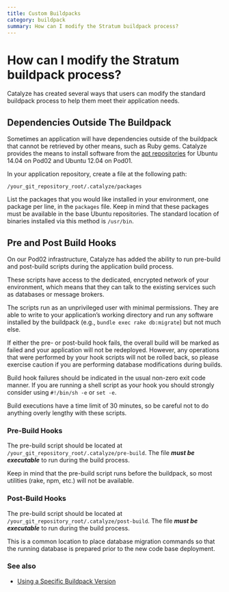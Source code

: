 ```yaml
---
title: Custom Buildpacks
category: buildpack
summary: How can I modify the Stratum buildpack process?
---
```


# How can I modify the Stratum buildpack process?

Catalyze has created several ways that users can modify the standard buildpack process to help them meet their application needs.

## Dependencies Outside The Buildpack

Sometimes an application will have dependencies outside of the buildpack that cannot be retrieved by other means, such as Ruby gems. Catalyze provides the means to install software from the [apt repositories](https://en.wikipedia.org/wiki/Advanced_Packaging_Tool) for Ubuntu 14.04 on Pod02 and Ubuntu 12.04 on Pod01.

In your application repository, create a file at the following path:

`/your_git_repository_root/.catalyze/packages`

List the packages that you would like installed in your environment, one package per line, in the `packages` file. Keep in mind that these packages must be available in the base Ubuntu repositories. The standard location of binaries installed via this method is `/usr/bin`.

## Pre and Post Build Hooks

On our Pod02 infrastructure, Catalyze has added the ability to run pre-build and post-build scripts during the application build process.

These scripts have access to the dedicated, encrypted network of your environment, which means that they can talk to the existing services such as databases or message brokers.

The scripts run as an unprivileged user with minimal permissions. They are able to write to your application’s working directory and run any software installed by the buildpack (e.g., `bundle exec rake db:migrate`) but not much else.

If either the pre- or post-build hook fails, the overall build will be marked as failed and your application will not be redeployed. However, any operations that were performed by your hook scripts will not be rolled back, so please exercise caution if you are performing database modifications during builds.

Build hook failures should be indicated in the usual non-zero exit code manner. If you are running a shell script as your hook you should strongly consider using `#!/bin/sh -e` or `set -e`.

Build executions have a time limit of 30 minutes, so be careful not to do anything overly lengthy with these scripts.

### Pre-Build Hooks

The pre-build script should be located at `/your_git_repository_root/.catalyze/pre-build`. The file ***must be executable*** to run during the build process.

Keep in mind that the pre-build script runs before the buildpack, so most utilities (rake, npm, etc.) will not be available.

### Post-Build Hooks

The pre-build script should be located at `/your_git_repository_root/.catalyze/post-build`. The file ***must be executable*** to run during the build process.

This is a common location to place database migration commands so that the running database is prepared prior to the new code base deployment.

### See also

* [Using a Specific Buildpack Version](/stratum/articles/buildpacks-pinning)
